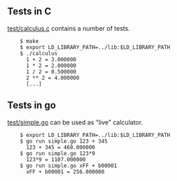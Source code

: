 Tests in C
----------

[test/calculus.c](../test/calculus.c) contains a number of tests.

        $ make
        $ export LD_LIBRARY_PATH=../lib:$LD_LIBRARY_PATH
        $ ./calculus
          1 + 2 = 3.000000
          1 * 2 = 2.000000
          1 / 2 = 0.500000
          2 ** 2 = 4.000000
          [...]

Tests in go
-----------

[test/simple.go](../test/simple.go) can be used as "live" calculator.

        $ export LD_LIBRARY_PATH=../lib:$LD_LIBRARY_PATH
        $ go run simple.go 123 + 345
          123 + 345 = 468.000000
        $ go run simple.go 123*9
          123*9 = 1107.000000
        $ go run simple.go xFF + b00001
          xFF + b00001 = 256.000000
